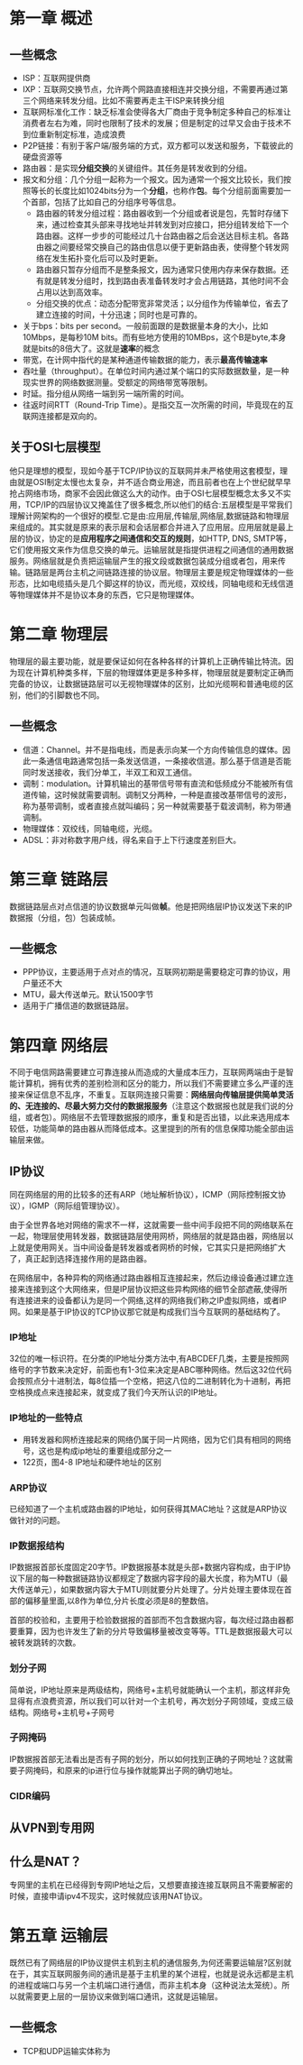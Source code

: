 # 第一章 概述
## 一些概念
- ISP：互联网提供商
- IXP：互联网交换节点，允许两个网路直接相连并交换分组，不需要再通过第三个网络来转发分组。比如不需要再走主干ISP来转换分组
- 互联网标准化工作：缺乏标准会使得各大厂商由于竞争制定多种自己的标准让消费者左右为难，同时也限制了技术的发展；但是制定的过早又会由于技术不到位重新制定标准，造成浪费
- P2P链接：有别于客户端/服务端的方式，双方都可以发送和服务，下载彼此的硬盘资源等
- 路由器：是实现**分组交换**的关键组件。其任务是转发收到的分组。
- 报文和分组：几个分组一起称为一个报文。因为通常一个报文比较长，我们按照等长的长度比如1024bits分为一个**分组**，也称作**包**。每个分组前面需要加一个首部，包括了比如自己的分组序号等信息。
    - 路由器的转发分组过程：路由器收到一个分组或者说是包，先暂时存储下来，通过检查其头部来寻找地址并转发到对应接口，把分组转发给下一个路由器。这样一步步的可能经过几十台路由器之后会送达目标主机。各路由器之间要经常交换自己的路由信息以便于更新路由表，使得整个转发网络在发生拓扑变化后可以及时更新。
    - 路由器只暂存分组而不是整条报文，因为通常只使用内存来保存数据。还有就是转发分组时，找到路由表准备转发时才会占用链路，其他时间不会占用以达到高效率。
    - 分组交换的优点：动态分配带宽非常灵活；以分组作为传输单位，省去了建立连接的时间，十分迅速；同时也是可靠的。
- 关于bps：bits per second。一般前面跟的是数据量本身的大小，比如10Mbps，是每秒10M bits。而有些地方使用的10MBps，这个B是byte,本身就是bits的8倍大了。这就是**速率**的概念
- 带宽，在计网中指代的是某种通道传输数据的能力，表示**最高传输速率**
- 吞吐量（throughput）。在单位时间内通过某个端口的实际数据数量，是一种现实世界的网络数据测量。受额定的网络带宽等限制。
- 时延。指分组从网络一端到另一端所需的时间。
- 往返时间RTT（Round-Trip Time）。是指交互一次所需的时间，毕竟现在的互联网连接都是双向的。
## 关于OSI七层模型
他只是理想的模型，现如今基于TCP/IP协议的互联网并未严格使用这套模型，理由就是OSI制定太慢也太复杂，并不适合商业用途，而且前者也在上个世纪就早早抢占网络市场，商家不会因此做这么大的动作。由于OSI七层模型概念太多又不实用，TCP/IP的四层协议又掩盖住了很多概念,所以他们的结合:五层模型是平常我们理解计网架构的一个很好的模型.它是由:应用层,传输层,网络层,数据链路和物理层来组成的。其实就是原来的表示层和会话层都合并进入了应用层。应用层就是最上层的协议，协定的是**应用程序之间通信和交互的规则**，如HTTP, DNS, SMTP等，它们使用报文来作为信息交换的单元。运输层就是指提供进程之间通信的通用数据服务。网络层就是负责把运输层产生的报文段或数据包装成分组或者包，用来传输。链路层是两台主机之间链路连接的协议层。物理层主要是规定物理媒体的一些形态，比如电缆插头是几个脚这样的协议，而光缆，双绞线，同轴电缆和无线信道等物理媒体并不是协议本身的东西，它只是物理媒体。

# 第二章 物理层
物理层的最主要功能，就是要保证如何在各种各样的计算机上正确传输比特流。因为现在计算机种类多样，下层的物理媒体更是多种多样，物理层就是要制定正确而完备的协议，让数据链路层可以无视物理媒体的区别，比如光缆啊和普通电缆的区别，他们的引脚数也不同。

## 一些概念
- 信道：Channel。并不是指电线，而是表示向某一个方向传输信息的媒体。因此一条通信电路通常包括一条发送信道，一条接收信道。那么基于信道是否能同时发送接收，我们分单工，半双工和双工通信。
- 调制：modulation。计算机输出的基带信号带有直流和低频成分不能被所有信道传输，这时候就需要调制。调制又分两种，一种是直接改基带信号的波形，称为基带调制，或者直接点就叫编码；另一种就需要基于载波调制，称为带通调制。
- 物理媒体：双绞线，同轴电缆，光缆。
- ADSL：非对称数字用户线，得名来自于上下行速度差别巨大。

# 第三章 链路层
数据链路层点对点信道的协议数据单元叫做**帧**。他是把网络层IP协议发送下来的IP数据报（分组，包）包装成帧。

## 一些概念
- PPP协议，主要适用于点对点的情况，互联网初期是需要稳定可靠的协议，用户量还不大
- MTU，最大传送单元。默认1500字节
- 适用于广播信道的数据链路层。

# 第四章 网络层
不同于电信网路需要建立可靠连接从而造成的大量成本压力，互联网两端由于是智能计算机，拥有优秀的差别检测和区分的能力，所以我们不需要建立多么严谨的连接来保证信息不乱序，不重复。互联网连接只需要：**网络层向传输层提供简单灵活的、无连接的、尽最大努力交付的数据报服务**（注意这个数据报也就是我们说的分组，或者包）。网络层不去管理数据报的顺序，重复和是否出错，以此来选用成本较低，功能简单的路由器从而降低成本。这里提到的所有的信息保障功能全部由运输层来做。

## IP协议
同在网络层的用的比较多的还有ARP（地址解析协议），ICMP（网际控制报文协议），IGMP（网际组管理协议）。

由于全世界各地对网络的需求不一样，这就需要一些中间手段把不同的网络联系在一起，物理层使用转发器，数据链路层使用网桥，网络层的就是路由器，网络层以上就是使用网关。当中间设备是转发器或者网桥的时候，它其实只是把网络扩大了，真正起到选择连接作用的是路由器。

在网络层中，各种异构的网络通过路由器相互连接起来，然后边缘设备通过建立连接来连接到这个大网络来，但是IP层协议把这些异构网络的细节全部遮蔽,使得所有连接进来的设备都认为是同一个网络,这样的网络我们称之IP虚拟网络，或者IP网。如果是基于IP协议的TCP协议那它就是构成我们当今互联网的基础结构了。

### IP地址
32位的唯一标识符。在分类的IP地址分类方法中,有ABCDEF几类，主要是按照网络号的字节数来决定好，前面也有1-3位来决定是ABC哪种网络。然后这32位代码会按照点分十进制法，每8位插一个空格，把这八位的二进制转化为十进制，再把空格换成点来连接起来，就变成了我们今天所认识的IP地址。

### IP地址的一些特点
- 用转发器和网桥连接起来的网络仍属于同一片网络，因为它们具有相同的网络号，这也是构成ip地址的重要组成部分之一
- 122页，图4-8 IP地址和硬件地址的区别

### ARP协议
已经知道了一个主机或路由器的IP地址，如何获得其MAC地址？这就是ARP协议做针对的问题。

### IP数据报结构
IP数据报首部长度固定20字节。IP数据报基本就是头部+数据内容构成，由于IP协议下层的每一种数据链路协议都规定了数据内容字段的最大长度，称为MTU（最大传送单元），如果数据内容大于MTU则就要分片处理了。分片处理主要体现在首部的偏移量里面,以8作为单位,分片长度必须是8的整数倍。

首部的校验和，主要用于检验数据报的首部而不包含数据内容，每次经过路由器都要重算，因为也许发生了新的分片导致偏移量被改变等等。TTL是数据报最大可以被转发跳转的次数。

### 划分子网
简单说，IP地址原来是两级结构，网络号+主机号就能确认一个主机，那这样非免显得有点浪费资源，所以我们可以针对一个主机号，再次划分子网领域，变成三级结构。网络号+主机号+子网号

### 子网掩码
IP数据报首部无法看出是否有子网的划分，所以如何找到正确的子网地址？这就需要子网掩码，和原来的ip进行位与操作就能算出子网的确切地址。

### CIDR编码

## 从VPN到专用网

## 什么是NAT？
专网里的主机在已经得到专网IP地址之后，又想要直接连接互联网且不需要解密的时候，直接申请ipv4不现实，这时候就应该用NAT协议。

# 第五章 运输层
既然已有了网络层的IP协议提供主机到主机的通信服务,为何还需要运输层?区别就在于，其实互联网服务间的通讯是基于主机里的某个进程，也就是说永远都是主机的进程或端口与另一个主机端口进行通信，而非主机本身（这种说法太笼统）。所以就需要更上层的一层协议来做到端口通讯，这就是运输层。

## 一些概念
- TCP和UDP运输实体称为